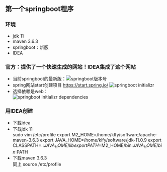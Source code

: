 ## 第一个springboot程序
### 环境
- jdk 11
- maven 3.6.3
- springboot：新版
- IDEA
### 官方：提供了一个快速生成的网站！IDEA集成了这个网站
- 当前springboot的最新版：![][springboot-version]
- spring网站start创建项目 https://start.spring.io/
![][springboot-initializr]
- 选择依赖是web：  
![][springboot-initializr-dependencies]

### 用IDEA创建
- 下载idea
- 下载jdk 11  
sudo vim /etc/profile
export M2_HOME=/home/klfy/software/apache-maven-3.6.3
export JAVA_HOME=/home/klfy/software/jdk-11.0.9
export CLASSPATH=.:${JAVA_HOME}/lib
export PATH=$M2_HOME/bin:${JAVA_HOME}/bin:$PATH
- 下载maven 3.6.3  
同上
source /etc/profile














[springboot-version]:/image/springboot_version.jpg "springboot版本号"
[springboot-initializr]:/image/springboot-initializr.jpg "springboot initializr"
[springboot-initializr-dependencies]:/image/springboot-initializr-dependencies.jpg "springboot initializr dependencies"
